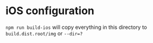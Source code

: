 # iOS configuration

`npm run build-ios` will copy everything in this directory to `build.dist.root/img` or `--dir=?`